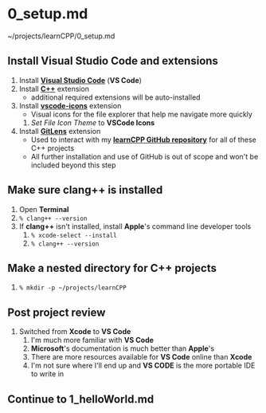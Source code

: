 # 0_setup.md

~/projects/learnCPP/0_setup.md

## Install **Visual Studio Code** and extensions
1. Install [**Visual Studio Code**](https://code.visualstudio.com) (**VS Code**)
2. Install [**C++**](https://marketplace.visualstudio.com/items?itemName=ms-vscode.cpptools) extension
   - additional required extensions will be auto-installed
3. Install [**vscode-icons**](https://marketplace.visualstudio.com/items?itemName=vscode-icons-team.vscode-icons) extension
   - Visual icons for the file explorer that help me navigate more quickly
   1. *Set File Icon Theme* to **VSCode Icons**
4. Install [**GitLens**](https://marketplace.visualstudio.com/items?itemName=eamodio.gitlens) extension
   - Used to interact with my [**learnCPP GitHub repository**](https://github.com/jeremydmoore/learnCPP) for all of these C++ projects
   - All further installation and use of GitHub is out of scope and won't be included beyond this step

## Make sure **clang++** is installed
1. Open **Terminal**
2. `% clang++ --version`
3. If **clang++** isn't installed, install **Apple**'s command line developer tools
   1. `% xcode-select --install`
   2. `% clang++ --version`

## Make a nested directory for C++ projects
1. `% mkdir -p ~/projects/learnCPP`

## Post project review
1. Switched from **Xcode** to **VS Code**
   1. I'm much more familiar with **VS Code**
   2. **Microsoft**'s documentation is much better than **Apple**'s
   3. There are more resources available for **VS Code** online than **Xcode**
   4. I'm not sure where I'll end up and **VS CODE** is the more portable IDE to write in 

## Continue to 1_helloWorld.md